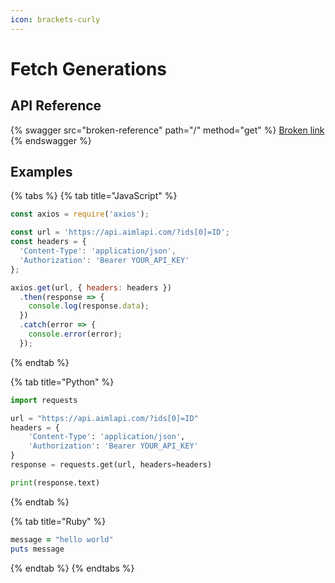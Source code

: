 ```yaml
---
icon: brackets-curly
---
```


# Fetch Generations

## API Reference

{% swagger src="broken-reference" path="/" method="get" %}
[Broken link](broken-reference)
{% endswagger %}

## Examples

{% tabs %}
{% tab title="JavaScript" %}
```javascript
const axios = require('axios');

const url = 'https://api.aimlapi.com/?ids[0]=ID';
const headers = {
  'Content-Type': 'application/json',
  'Authorization': 'Bearer YOUR_API_KEY'
};

axios.get(url, { headers: headers })
  .then(response => {
    console.log(response.data);
  })
  .catch(error => {
    console.error(error);
  });

```
{% endtab %}

{% tab title="Python" %}
```python
import requests

url = "https://api.aimlapi.com/?ids[0]=ID"
headers = {
    'Content-Type': 'application/json',
    'Authorization': 'Bearer YOUR_API_KEY'
}
response = requests.get(url, headers=headers)

print(response.text)

```
{% endtab %}

{% tab title="Ruby" %}
```ruby
message = "hello world"
puts message
```
{% endtab %}
{% endtabs %}
